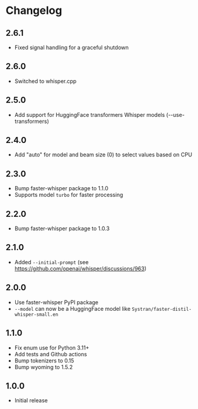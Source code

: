 # Changelog

## 2.6.1

- Fixed signal handling for a graceful shutdown

## 2.6.0

- Switched to whisper.cpp

## 2.5.0

- Add support for HuggingFace transformers Whisper models (--use-transformers)

## 2.4.0

- Add "auto" for model and beam size (0) to select values based on CPU

## 2.3.0

- Bump faster-whisper package to 1.1.0
- Supports model `turbo` for faster processing

## 2.2.0

- Bump faster-whisper package to 1.0.3

## 2.1.0

- Added `--initial-prompt` (see https://github.com/openai/whisper/discussions/963)

## 2.0.0

- Use faster-whisper PyPI package
- `--model` can now be a HuggingFace model like `Systran/faster-distil-whisper-small.en`

## 1.1.0

- Fix enum use for Python 3.11+
- Add tests and Github actions
- Bump tokenizers to 0.15
- Bump wyoming to 1.5.2

## 1.0.0

- Initial release

